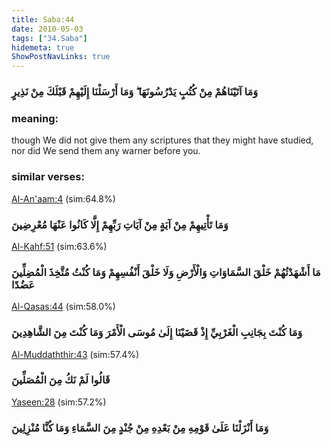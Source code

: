 ```yaml
---
title: Saba:44
date: 2010-05-03
tags: ["34.Saba"]
hidemeta: true 
ShowPostNavLinks: true 
---
```

### وَمَا آتَيْنَاهُمْ مِنْ كُتُبٍ يَدْرُسُونَهَا ۖ وَمَا أَرْسَلْنَا إِلَيْهِمْ قَبْلَكَ مِنْ نَذِيرٍ
### meaning: 
though We did not give them any scriptures that they might have studied, nor did We send them any warner before you.
### similar verses: 

[Al-An'aam:4](/6/4) (sim:64.8%)

### وَمَا تَأْتِيهِمْ مِنْ آيَةٍ مِنْ آيَاتِ رَبِّهِمْ إِلَّا كَانُوا عَنْهَا مُعْرِضِينَ

[Al-Kahf:51](/18/51) (sim:63.6%)

### مَا أَشْهَدْتُهُمْ خَلْقَ السَّمَاوَاتِ وَالْأَرْضِ وَلَا خَلْقَ أَنْفُسِهِمْ وَمَا كُنْتُ مُتَّخِذَ الْمُضِلِّينَ عَضُدًا

[Al-Qasas:44](/28/44) (sim:58.0%)

### وَمَا كُنْتَ بِجَانِبِ الْغَرْبِيِّ إِذْ قَضَيْنَا إِلَىٰ مُوسَى الْأَمْرَ وَمَا كُنْتَ مِنَ الشَّاهِدِينَ

[Al-Muddaththir:43](/74/43) (sim:57.4%)

### قَالُوا لَمْ نَكُ مِنَ الْمُصَلِّينَ

[Yaseen:28](/36/28) (sim:57.2%)

### وَمَا أَنْزَلْنَا عَلَىٰ قَوْمِهِ مِنْ بَعْدِهِ مِنْ جُنْدٍ مِنَ السَّمَاءِ وَمَا كُنَّا مُنْزِلِينَ
